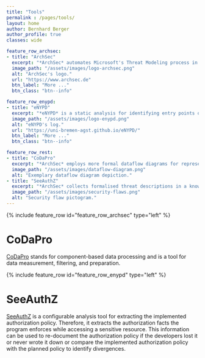 ```yaml
---
title: "Tools"
permalink : /pages/tools/
layout: home
author: Bernhard Berger
author_profile: true
classes: wide

feature_row_archsec:
- title: "ArchSec"
  excerpt: "*ArchSec* automates Microsoft's Threat Modeling process in two ways: First, it automatically extracts architectural views for component-based software systems. Second, it is capable of automatically identifying security flaws in architectural views."
  image_path: "/assets/images/logo-archsec.png"
  alt: "ArchSec's logo."
  url: "https://www.archsec.de"
  btn_label: "More ..."
  btn_class: "btn--info"

feature_row_enypd:
- title: "eNYPD"
  excerpt: "*eNYPD* is a static analysis for identifying entry points of applications. An entry point is any method that an external user or system can control directly. The information on entry points is necessary in many different security analyses, such as Threat Modeling, input validation analyses, or security metrics."
  image_path: "/assets/images/logo-enypd.png"
  alt: "eNYPD's log."
  url: "https://uni-bremen-agst.github.io/eNYPD/"
  btn_label: "More ..."
  btn_class: "btn--info"

feature_row_rest:
- title: "CoDaPro"
  excerpt: "*ArchSec* employs more formal dataflow diagrams for representing architectural views of software systems. The core of these extended dataflow diagrams is its extensible schema, allowing them to define new node and edge types and specify implied attributes of such types."
  image_path: "/assets/images/dataflow-diagram.png"
  alt: "Exemplary dataflow diagram depiction."
- title: "SeeAuthZ"
  excerpt: "*ArchSec* collects formalised threat descriptions in a knowledge base and automatically detects these threats in extended dataflow diagrams. The knowledge base allows non-security experts to use architectural risk analysis. Still, it offers advantages for security experts since not all security experts know all aspects of security equally well."
  image_path: "/assets/images/security-flaws.png"
  alt: "Security flaw pictogram."
---
```


{% include feature_row id="feature_row_archsec" type="left" %}

# CoDaPro
[CoDaPro](https://codapro.de) stands for component-based data processing and is a tool for data measurement, filtering,
and preparation.

{% include feature_row id="feature_row_enypd" type="left" %}

# SeeAuthZ
[SeeAuthZ](https://github.com/uni-bremen-agst/SeeAuthZ) is a configurable analysis tool for extracting the implemented
authorization policy. Therefore, it extracts the authorization facts the program enforces while accessing a sensitive
resource. This information can be used to re-document the authorization policy if the developers lost it or never wrote
it  down or compare the implemented authorization policy with the planned policy to identify divergences.
